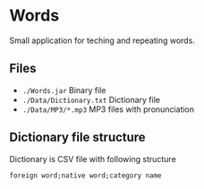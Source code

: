 # Words

Small application for teching and repeating words.

## Files

* `./Words.jar`                 Binary file
* `./Data/Dictionary.txt`       Dictionary file
* `./Data/MP3/*.mp3`            MP3 files with pronunciation

## Dictionary file structure

Dictionary is CSV file with following structure

`foreign word;native word;category name`
